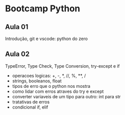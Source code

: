 # Bootcamp Python

## Aula 01
Introdução, git e vscode: python do zero

## Aula 02
TypeError, Type Check, Type Conversion, try-except e if

* operacoes logicas: +, -, *, //, %, **, /
* strings, booleanos, float
* tipos de erro que o python nos mostra
* como lidar com erros atraves do try e except
* converter variaveis de um tipo para outro: int para str
* tratativas de erros
* condicional if, elif